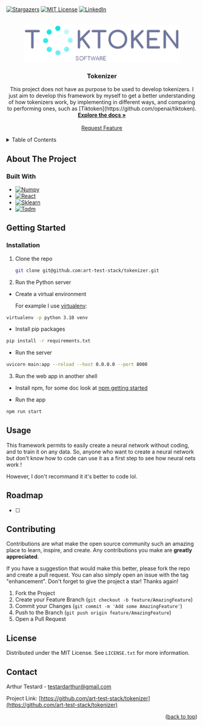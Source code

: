 <!-- Template source: See: https://github.com/othneildrew/Best-README-Template -->
<a id="readme-top"></a>

[![Stargazers][stars-shield]][stars-url]
[![MIT License][license-shield]][license-url]
[![LinkedIn][linkedin-shield]](https://www.linkedin.com/in/arthur-testard/)


<!-- PROJECT LOGO -->
<br />
<div align="center">
  <a href="https://github.com/art-test-stack/tokenizer">
    <img src="rsc/logo.jpg" alt="Logo" height="100">
  </a>

<h3 align="center">Tokenizer</h3>

  <p align="center">
    This project does not have as purpose to be used to develop tokenizers. I just aim to develop this framework by myself to get a better understanding of how tokenizers work, by implementing in different ways, and comparing to performing ones, such as [Tiktoken](https://github.com/openai/tiktoken).
    <br />
    <a href="https://github.com/art-test-stack/tokenizer"><strong>Explore the docs »</strong></a>
    <br />
    <br />
    <a href="https://github.com/art-test-stack/tokenizer/issues/new?labels=enhancement&template=feature-request---.md">Request Feature</a>
  </p>
</div>



<!-- TABLE OF CONTENTS -->
<details>
  <summary>Table of Contents</summary>
  <ol>
    <li>
      <a href="#about-the-project">About The Project</a>
      <ul>
        <!-- <li><a href="#the-implementation">The implementation</a></li> -->
        <li><a href="#built-with">Built With</a></li>
      </ul>
    </li>
    <li>
      <a href="#getting-started">Getting Started</a>
      <ul>
        <li><a href="#installation">Installation</a></li>
        <!-- <li><a href="#create-a-dataset">Create a dataset</a></li>
        <li><a href="#create-a-model">Create a model</a></li>
        <li><a href="#train-the-model">Train the model</a></li> -->
      </ul>
    </li>
    <li><a href="#usage">Usage</a></li>
    <li><a href="#roadmap">Roadmap</a></li>
    <li><a href="#contributing">Contributing</a></li>
    <li><a href="#license">License</a></li>
    <li><a href="#contact">Contact</a></li>
  </ol>
</details>



<!-- ABOUT THE PROJECT -->
## About The Project

<!-- ### The implementation-->

### Built With

* [![Numpy][Numpy]][Numpy-url]
* [![React][Matplotlib]][Matplotlib-url]
* [![Sklearn][Sklearn]][Sklearn-url]
* [![Tqdm][Tqdm]][Tqdm-url]


<!-- GETTING STARTED -->
## Getting Started

### Installation

1. Clone the repo
   ```sh
   git clone git@github.com:art-test-stack/tokenizer.git
   ```
2. Run the Python server

  - Create a virtual environment
    
    For example I use [virtualenv](https://virtualenv.pypa.io/en/latest/):
   ```sh
   virtualenv -p python 3.10 venv
   ```
  
  - Install pip packages
   ```sh
   pip install -r requirements.txt
   ```
  
  - Run the server
  <!-- ```sh
  python main.py
  ``` -->
  ```sh
  uvicorn main:app --reload --host 0.0.0.0 --port 8000
  ```
3. Run the web app in another shell

  - Install npm, for some doc look at [npm getting started](https://docs.npmjs.com/)

  - Run the app
  ```sh
  npm run start
  ```


## Usage

This framework permits to easily create a neural network without coding, and to train it on any data. So, anyone who want to create a neural network but don't know how to code can use it as a first step to see how neural nets work !

However, I don't recommand it it's better to code lol.



<!-- ROADMAP -->
## Roadmap

- [ ] 

<!-- See the [open issues](https://github.com/art-test-stack/tokenizer/issues) for a full list of proposed features (and known issues). -->

<!-- <p align="right">(<a href="#readme-top">back to top</a>)</p> -->

<!-- CONTRIBUTING -->
## Contributing

Contributions are what make the open source community such an amazing place to learn, inspire, and create. Any contributions you make are **greatly appreciated**.

If you have a suggestion that would make this better, please fork the repo and create a pull request. You can also simply open an issue with the tag "enhancement".
Don't forget to give the project a star! Thanks again!

1. Fork the Project
2. Create your Feature Branch (`git checkout -b feature/AmazingFeature`)
3. Commit your Changes (`git commit -m 'Add some AmazingFeature'`)
4. Push to the Branch (`git push origin feature/AmazingFeature`)
5. Open a Pull Request

<!-- <p align="right">(<a href="#readme-top">back to top</a>)</p> -->

<!-- LICENSE -->
## License

Distributed under the MIT License. See `LICENSE.txt` for more information.

<!-- <p align="right">(<a href="#readme-top">back to top</a>)</p> -->



<!-- CONTACT -->
## Contact

Arthur Testard - testardarthur@gmail.com

Project Link: [https://github.com/art-test-stack/tokenizer](https://github.com/art-test-stack/tokenizer)

<p align="right">(<a href="#readme-top">back to top</a>)</p>



<!-- MARKDOWN LINKS & IMAGES -->
[contributors-shield]: https://img.shields.io/github/contributors/art-test-stack/tokenizer.svg?style=for-the-badge
[contributors-url]: https://github.com/art-test-stack/tokenizer/graphs/contributors
[forks-shield]: https://img.shields.io/github/forks/art-test-stack/tokenizer.svg?style=for-the-badge
[forks-url]: https://github.com/art-test-stack/tokenizer/network/members
[stars-shield]: https://img.shields.io/github/stars/art-test-stack/tokenizer.svg?style=for-the-badge
[stars-url]: https://github.com/art-test-stack/tokenizer/stargazers
[issues-shield]: https://img.shields.io/github/issues/art-test-stack/tokenizer.svg?style=for-the-badge
[issues-url]: https://github.com/art-test-stack/tokenizer/issues
[license-shield]: https://img.shields.io/github/license/art-test-stack/tokenizer.svg?style=for-the-badge
[license-url]: https://github.com/art-test-stack/tokenizer/blob/master/LICENSE.txt
[linkedin-shield]: https://img.shields.io/badge/-LinkedIn-black.svg?style=for-the-badge&logo=linkedin&colorB=555
[linkedin-url]: https://linkedin.com/in/arthur-testard
[product-screenshot]: images/screenshot.png
[Numpy]: https://img.shields.io/badge/numpy-%23013243.svg?style=for-the-badge&logo=numpy&logoColor=white
[Numpy-url]: https://numpy.org/
[Sklearn]: https://img.shields.io/badge/scikit--learn-%23F7931E.svg?style=for-the-badge&logo=scikit-learn&logoColor=white
[Sklearn-url]: https://scikit-learn.org/stable/
[Matplotlib]: https://img.shields.io/badge/Matplotlib-20232A?style=for-the-badge&logo=react&logoColor=61DAFB
[Matplotlib-url]: https://matplotlib.org/
[Tqdm]: https://img.shields.io/badge/tqdm-35495E?style=for-the-badge
[Tqdm-url]: https://tqdm.github.io/
